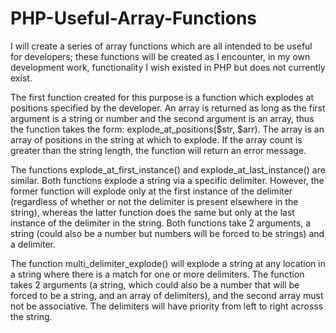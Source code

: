 # PHP-Useful-Array-Functions
I will create a series of array functions which are all intended to be useful for developers; these functions will be created as I encounter, in my own development work, functionality I wish existed in PHP but does not currently exist.

The first function created for this purpose is a function which explodes at positions specified by the developer. An array is returned as long as the first argument is a string or number and the second argument is an array, thus the function takes the form: explode_at_positions($str, $arr). The array is an array of positions in the string at which to explode. If the array count is greater than the string length, the function will return an error message.

The functions explode_at_first_instance() and explode_at_last_instance() are similar. Both functions explode a string via a specific delimiter. However, the former function will explode only at the first instance of the delimiter (regardless of whether or not the delimiter is present elsewhere in the string), whereas the latter function does the same but only at the last instance of the delimiter in the string. Both functions take 2 arguments, a string (could also be a number but numbers will be forced to be strings) and a delimiter.

The function multi_delimiter_explode() will explode a string at any location in a string where there is a match for one or more delimiters. The function takes 2 arguments (a string, which could also be a number that will be forced to be a string, and an array of delimiters), and the second array must not be associative. The delimiters will have priority from left to right acrosss the string.
